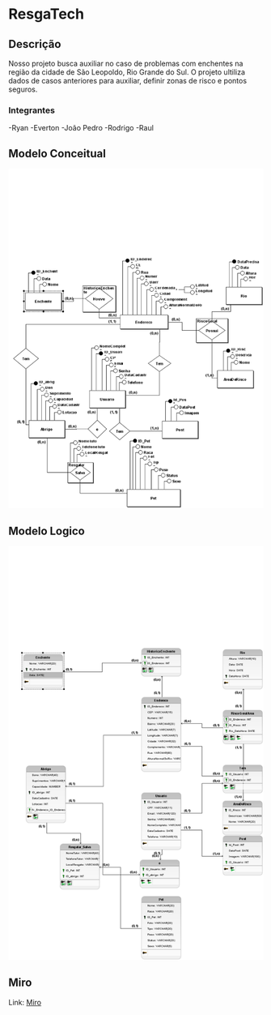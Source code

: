 # ResgaTech

## Descrição
Nosso projeto busca auxiliar no caso de problemas com enchentes na região da cidade de São Leopoldo, Rio Grande do Sul.
O projeto ultiliza dados de casos anteriores para auxiliar, definir zonas de risco e pontos seguros.

### Integrantes
-Ryan
-Everton
-João Pedro
-Rodrigo
-Raul

## Modelo Conceitual
<img src="https://github.com/riansantos21/P.I/blob/main/BrModelo/PI_Conceitual.png">

## Modelo Logico
<img src="https://github.com/riansantos21/P.I/blob/main/BrModelo/PI_Logico.png">


## Miro

Link: [Miro](https://miro.com/welcomeonboard/dmJuRVFIRXJQYnExTXYzaWhlcmhmYXRtc2hxeVF4WWRvWjBqTTZUV1VtTVJWdkFxWmZRZEFXQWttT3RwVUFMKytoemJHV3VBeGtUdW0rVEpzY1JsdnpKTFZmb0UvWGlJeWJodVRCcjRMRVVvT3E1YzN0SHZDMEcxZXhNS3pBK29QdGo1ZEV3bUdPQWRZUHQzSGl6V2NBPT0hdjE=?share_link_id=250918291327)
